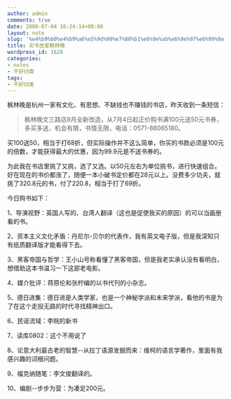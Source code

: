 ```yaml
---
author: admin
comments: true
date: 2008-07-04 16:24:14+00:00
layout: note
slug: '%e4%b9%b0%e4%b9%a6%e5%9d%90%e7%88%b1%e6%9e%ab%e6%9e%97%e6%99%9a'
title: 买书坐爱枫林晚
wordpress_id: 1628
categories:
- notes
- 不好归类
tags:
- 不好归类
---
```


枫林晚是杭州一家有文化、有思想、不缺钱也不赚钱的书店，昨天收到一条短信：




<blockquote>
枫林晚文三路店8月全新改造，从7月4日起正价购书满100元送50元书券，多买多送，机会有限，书情无限，电话：0571-88065180。</blockquote>



买100送50，相当于打68折，但实际操作并不这么简单，你买的书款必须是100元的倍数，才能获得最大的优惠，因为99.9元是不送书券的。

为此我在书店里挑了又挑，选了又选。以50元左右为单位挑书，进行快速组合。好在现在的书价都涨了，随便一本小破书定价都在28元以上。没费多少功夫，就挑了320.8元的书，付了220.8，相当于打了69折。

今日购书如下：

1、导演视野：英国人写的、台湾人翻译（这也是促使我买的原因）的可以当画册看的书。 

2、资本主义文化矛盾：丹尼尔-贝尔的代表作，我有英文电子版，但是我深知只有纸质翻译版才能看得下去。

3、黑客帝国与哲学：王小山号称看懂了黑客帝国，但是我老实承认没有看明白，想借助这本书温习一下这部老电影。

4、媒介批评：蒋原伦和张柠编的以书代刊的小杂志。

5、德日进集：德日进是人类学家，也是一个神秘学派和未来学派，看他的书是为了在这个走投无路的时代寻找精神出口。

6、民谣流域：李皖的新书

7、读库0802：这个不用说了

8、论意大利最古老的智慧--从拉丁语源发掘而来：维柯的语言学著作，里面有我感兴趣的词根问题。

9、福克纳随笔：李文俊翻译的。

10、编剧--步步为营：为凑足200元。
